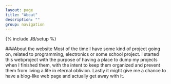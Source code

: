 ```yaml
---
layout: page
title: "About"
description: ""
group: navigation
---
```

{% include JB/setup %}


###About the website
Most of the time I have some kind of project going on, related to programming, electronics or some school project. 
I started this webproject with the purpose of having a place to dump my projects when I finished them, with the intent to
keep them organized and prevent them from living a life in eternal oblivion. Lastly it might give me a chance to have a 
blog-like web page and actually get away with it.
